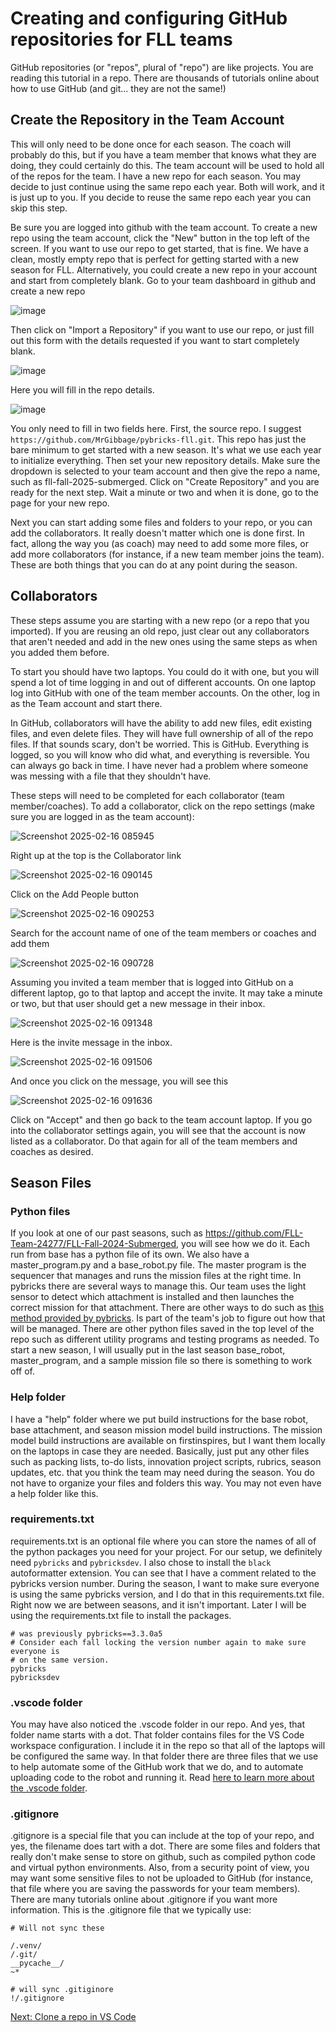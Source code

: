 # Creating and configuring GitHub repositories for FLL teams
GitHub repositories (or "repos", plural of "repo") are like projects. You are reading this tutorial in a repo. There are thousands of tutorials online about how to use GitHub (and git... they are not the same!)


## Create the Repository in the Team Account
This will only need to be done once for each season. The coach will probably do this, but if you have a team member that knows what they are doing, they could certainly do this. The team account will be used to hold all of the repos for the team. I have a new repo for each season. You may decide to just continue using the same repo each year. Both will work, and it is just up to you. If you decide to reuse the same repo each year you can skip this step.

Be sure you are logged into github with the team account. To create a new repo using the team account, click the "New" button in the top left of the screen. If you want to use our repo to get started, that is fine. We have a clean, mostly empty repo that is perfect for getting started with a new season for FLL. Alternatively, you could create a new repo in your account and start from completely blank. Go to your team dashboard in github and create a new repo

![image](https://github.com/user-attachments/assets/d7e51b6e-4c1f-470f-bfa9-4d601b680925)

Then click on "Import a Repository" if you want to use our repo, or just fill out this form with the details requested if you want to start completely blank.

![image](https://github.com/user-attachments/assets/f9ce8cc1-e198-4c12-bfb6-4b1c238c8efd)

Here you will fill in the repo details.

![image](https://github.com/user-attachments/assets/0f696b9b-44ea-4c16-aebf-d9cb7e918582)

You only need to fill in two fields here. First, the source repo. I suggest `https://github.com/MrGibbage/pybricks-fll.git`. This repo has just the bare minimum to get started with a new season. It's what we use each year to initialize everything. Then set your new repository details. Make sure the dropdown is selected to your team account and then give the repo a name, such as fll-fall-2025-submerged. Click on "Create Repository" and you are ready for the next step. Wait a minute or two and when it is done, go to the page for your new repo.

Next you can start adding some files and folders to your repo, or you can add the collaborators. It really doesn't matter which one is done first. In fact, allong the way you (as coach) may need to add some more files, or add more collaborators (for instance, if a new team member joins the team). These are both things that you can do at any point during the season.

## Collaborators
These steps assume you are starting with a new repo (or a repo that you imported). If you are reusing an old repo, just clear out any collaborators that aren't needed and add in the new ones using the same steps as when you added them before.

To start you should have two laptops. You could do it with one, but you will spend a lot of time logging in and out of different accounts. On one laptop log into GitHub with one of the team member accounts. On the other, log in as the Team account and start there.

In GitHub, collaborators will have the ability to add new files, edit existing files, and even delete files. They will have full ownership of all of the repo files. If that sounds scary, don't be worried. This is GitHub. Everything is logged, so you will know who did what, and everything is reversible. You can always go back in time. I have never had a problem where someone was messing with a file that they shouldn't have. 

These steps will need to be completed for each collaborator (team member/coaches). To add a collaborator, click on the repo settings (make sure you are logged in as the team account):

![Screenshot 2025-02-16 085945](https://github.com/user-attachments/assets/dc9ae865-7729-44c4-a920-393ae7218860)


Right up at the top is the Collaborator link

![Screenshot 2025-02-16 090145](https://github.com/user-attachments/assets/745b5865-04dc-4877-8015-5bf49565e3ba)


Click on the Add People button

![Screenshot 2025-02-16 090253](https://github.com/user-attachments/assets/d8037a20-5f1d-46df-a9f3-957e79f1c981)


Search for the account name of one of the team members or coaches and add them

![Screenshot 2025-02-16 090728](https://github.com/user-attachments/assets/88da1796-94b5-4df1-ba58-464f48d87d7b)


Assuming you invited a team member that is logged into GitHub on a different laptop, go to that laptop and accept the invite. It may take a minute or two, but that user should get a new message in their inbox.

![Screenshot 2025-02-16 091348](https://github.com/user-attachments/assets/eee70851-7dad-4f39-bf79-8592f3f10457)


Here is the invite message in the inbox.

![Screenshot 2025-02-16 091506](https://github.com/user-attachments/assets/41012439-9c99-4cfc-a346-74f582592a3f)


And once you click on the message, you will see this

![Screenshot 2025-02-16 091636](https://github.com/user-attachments/assets/29768f15-d10a-4be1-be46-561aa32df7eb)


Click on "Accept" and then go back to the team account laptop. If you go into the collaborator settings again, you will see that the account is now listed as a collaborator. Do that again for all of the team members and coaches as desired.


## Season Files
### Python files
If you look at one of our past seasons, such as https://github.com/FLL-Team-24277/FLL-Fall-2024-Submerged, you will see how we do it. Each run from base has a python file of its own. We also have a master_program.py and a base_robot.py file. The master program is the sequencer that manages and runs the mission files at the right time. In pybricks there are several ways to manage this. Our team uses the light sensor to detect which attachment is installed and then launches the correct mission for that attachment. There are other ways to do such as [this method provided by pybricks](https://docs.pybricks.com/en/stable/tools/index.html#pybricks.tools.hub_menu). Is part of the team's job to figure out how that will be managed. There are other python files saved in the top level of the repo such as different utility programs and testing programs as needed. To start a new season, I will usually put in the last season base_robot, master_program, and a sample mission file so there is something to work off of.

### Help folder
I have a "help" folder where we put build instructions for the base robot, base attachment, and season mission model build instructions. The mission model build instructions are available on firstinspires, but I want them locally on the laptops in case they are needed. Basically, just put any other files such as packing lists, to-do lists, innovation project scripts, rubrics, season updates, etc. that you think the team may need during the season. You do not have to organize your files and folders this way. You may not even have a help folder like this.

### requirements.txt
requirements.txt is an optional file where you can store the names of all of the python packages you need for your project. For our setup, we definitely need `pybricks` and `pybricksdev`. I also chose to install the `black` autoformatter extension. You can see that I have a comment related to the pybricks version number. During the season, I want to make sure everyone is using the same pybricks version, and I do that in this requirements.txt file. Right now we are between seasons, and it isn't important. Later I will be using the requirements.txt file to install the packages.
```
# was previously pybricks==3.3.0a5
# Consider each fall locking the version number again to make sure everyone is 
# on the same version.
pybricks
pybricksdev
```

### .vscode folder
You may have also noticed the .vscode folder in our repo. And yes, that folder name starts with a dot. That folder contains files for the VS Code workspace configuration. I include it in the repo so that all of the laptops will be configured the same way. In that folder there are three files that we use to help automate some of the GitHub work that we do, and to automate uploading code to the robot and running it. Read [here to learn more about the .vscode folder](https://github.com/MrGibbage/fll-pybricks-vscode-tutorial/blob/main/dot-vscode-folder.md).

### .gitignore
.gitignore is a special file that you can include at the top of your repo, and yes, the filename does tart with a dot. There are some files and folders that really don't make sense to store on github, such as compiled python code and virtual python environments. Also, from a security point of view, you may want some sensitive files to not be uploaded to GitHub (for instance, that file where you are saving the passwords for your team members). There are many tutorials online about .gitignore if you want more information. This is the .gitignore file that we typically use:

```
# Will not sync these

/.venv/
/.git/
__pycache__/
~*

# will sync .gitiginore 
!/.gitignore
```

[Next: Clone a repo in VS Code](https://github.com/MrGibbage/fll-pybricks-vscode-tutorial/blob/main/clone-push.md)
